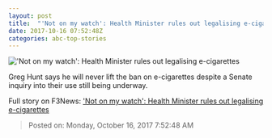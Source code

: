 ```yaml
---
layout: post
title:  "'Not on my watch': Health Minister rules out legalising e-cigarettes"
date: 2017-10-16 07:52:48Z
categories: abc-top-stories
---
```


!['Not on my watch': Health Minister rules out legalising e-cigarettes](http://www.abc.net.au/cm/rimage/9055818-1x1-large.jpg?v=2)

Greg Hunt says he will never lift the ban on e-cigarettes despite a Senate inquiry into their use still being underway.


Full story on F3News: ['Not on my watch': Health Minister rules out legalising e-cigarettes](http://www.f3nws.com/n/sEF2PC)

> Posted on: Monday, October 16, 2017 7:52:48 AM
